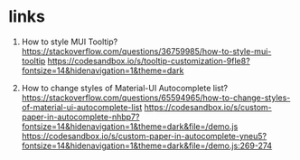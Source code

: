 # links

1. How to style MUI Tooltip?
https://stackoverflow.com/questions/36759985/how-to-style-mui-tooltip
https://codesandbox.io/s/tooltip-customization-9fle8?fontsize=14&hidenavigation=1&theme=dark

2. How to change styles of Material-UI Autocomplete list?
https://stackoverflow.com/questions/65594965/how-to-change-styles-of-material-ui-autocomplete-list
https://codesandbox.io/s/custom-paper-in-autocomplete-nhbp7?fontsize=14&hidenavigation=1&theme=dark&file=/demo.js
https://codesandbox.io/s/custom-paper-in-autocomplete-yneu5?fontsize=14&hidenavigation=1&theme=dark&file=/demo.js:269-274
